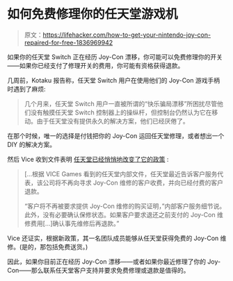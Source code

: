 # 如何免费修理你的任天堂游戏机

> 原文：<https://lifehacker.com/how-to-get-your-nintendo-joy-con-repaired-for-free-1836969942>

如果你的任天堂 Switch 正在经历 Joy-Con 漂移，你可能可以免费修理你的开关——如果你已经支付了修理开关的费用，你可能有资格获得退款。



几周前，Kotaku 报告称，任天堂 Switch 用户在使用他们的 Joy-Con 游戏手柄 时遇到了麻烦:

> 几个月来，任天堂 Switch 用户一直被所谓的“快乐骗局漂移”所困扰尽管他们没有触摸任天堂 Switch 控制器上的操纵杆，但控制台仍然认为它在移动。由于任天堂没有提供永久的解决方案，他们已经厌倦了。

在那个时候，唯一的选择是付钱把你的 Joy-Con 运回任天堂修理，或者想出一个 DIY 的解决方案。

然后 Vice 收到文件表明 [任天堂已经悄悄地改变了它的政策](https://www.vice.com/en_us/article/8xzzva/internal-nintendo-memo-instructs-customer-service-to-fix-joy-con-drift-for-free) :

> [...根据 VICE Games 看到的任天堂内部文件，任天堂最近告诉客户服务代表，该公司将不再向寻求 Joy-Con 维修的客户收费，并向已经付费的客户退款。
> 
> “客户将不再被要求提供 Joy-Con 维修的购买证明，”内部客户服务细节说。此外，没有必要确认保修状态。如果客户要求退还之前支付的 Joy-Con 维修费用[...]确认事先维修后再退款。”

Vice 还证实，根据新政策，其一名团队成员能够从任天堂获得免费的 Joy-Con 维修。(是的，那包括免费送货。)

因此，如果你目前正在经历 Joy-Con 漂移——或者如果你最近修理了你的 Joy-Con——那么联系任天堂客户支持并要求免费修理或退款是值得的。